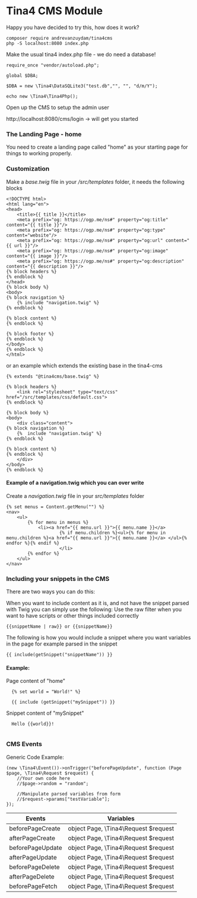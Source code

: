 # Tina4 CMS Module

Happy you have decided to try this, how does it work?

```
composer require andrevanzuydam/tina4cms
php -S localhost:8080 index.php
```

Make the usual tina4 index.php file - we do need a database!

```
require_once "vendor/autoload.php";

global $DBA;

$DBA = new \Tina4\DataSQLite3("test.db","", "", "d/m/Y");

echo new \Tina4\Tina4Php();
```

Open up the CMS to setup the admin user

http://localhost:8080/cms/login -> will get you started

### The Landing Page - home

You need to create a landing page called "home" as your starting page for things to working properly.

### Customization

Make a  *base.twig* file in your */src/templates* folder, it needs the following blocks
```
<!DOCTYPE html>
<html lang="en">
<head>
    <title>{{ title }}</title>
    <meta prefix="og: https://ogp.me/ns#" property="og:title" content="{{ title }}"/>
    <meta prefix="og: https://ogp.me/ns#" property="og:type" content="website"/>
    <meta prefix="og: https://ogp.me/ns#" property="og:url" content="{{ url }}"/>
    <meta prefix="og: https://ogp.me/ns#" property="og:image" content="{{ image }}"/>
    <meta prefix="og: https://ogp.me/ns#" property="og:description" content="{{ description }}"/>
{% block headers %}
{% endblock %}
</head>
{% block body %}
<body>
{% block navigation %}
    {% include "navigation.twig" %}
{% endblock %}

{% block content %}
{% endblock %}

{% block footer %}
{% endblock %}
</body>
{% endblock %}
</html>
```
or an example which extends the existing base in the tina4-cms
```
{% extends "@tina4cms/base.twig" %}

{% block headers %}
    <link rel="stylesheet" type="text/css" href="/src/templates/css/default.css">
{% endblock %}

{% block body %}
<body>
    <div class="content">
{% block navigation %}
    {%  include "navigation.twig" %}
{% endblock %}

{% block content %}
{% endblock %}
    </div>
</body>
{% endblock %}
```


#### Example of a navigation.twig which you can over write
Create a *navigation.twig* file in your *src/templates* folder
```
{% set menus = Content.getMenu("") %}
<nav>
    <ul>
        {% for menu in menus %}
            <li><a href="{{ menu.url }}">{{ menu.name }}</a>
                    {% if menu.children %}<ul>{% for menu in menu.children %}<a href="{{ menu.url }}">{{ menu.name }}</a> </ul>{% endfor %}{% endif %}
                    </li>
        {% endfor %}
    </ul>
</nav>
```

### Including your snippets in the CMS
 
There are two ways you can do this:

When you want to include content as it is, and not have the snippet parsed with Twig you can simply use the following:
Use the raw filter when you want to have scripts or other things included correctly
```
{{snippetName | raw}} or {{snippetName}}
```

The following is how you would include a snippet where you want variables in the page for example parsed in the snippet
```
{{ include(getSnippet("snippetName")) }}
```

#### Example:

Page content of "home"
```
  {% set world = "World!" %}
  
  {{ include (getSnippet("mySnippet")) }}
```

Snippet content of "mySnippet"
```
  Hello {{world}}!
  
```

### CMS Events

Generic Code Example:
``` 
(new \Tina4\Event())->onTrigger("beforePageUpdate", function (Page $page, \Tina4\Request $request) {
    //Your own code here
    //$page->random = "random";

    //Manipulate parsed variables from form
    //$request->params["testVariable"];
});
```


| Events           | Variables                             |
|------------------|---------------------------------------|
| beforePageCreate | object Page,  \Tina4\Request $request |
| afterPageCreate  | object Page,  \Tina4\Request $request |
| beforePageUpdate | object Page,  \Tina4\Request $request |
| afterPageUpdate  | object Page,  \Tina4\Request $request |
| beforePageDelete | object Page,  \Tina4\Request $request |
| afterPageDelete   | object Page,  \Tina4\Request $request |
| beforePageFetch  | object Page,  \Tina4\Request $request |
